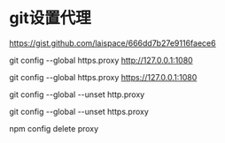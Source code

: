 # git设置代理  

https://gist.github.com/laispace/666dd7b27e9116faece6    
    
    
git config --global https.proxy http://127.0.0.1:1080    
    
git config --global https.proxy https://127.0.0.1:1080    
    
git config --global --unset http.proxy    
    
git config --global --unset https.proxy    
    
    
npm config delete proxy    
